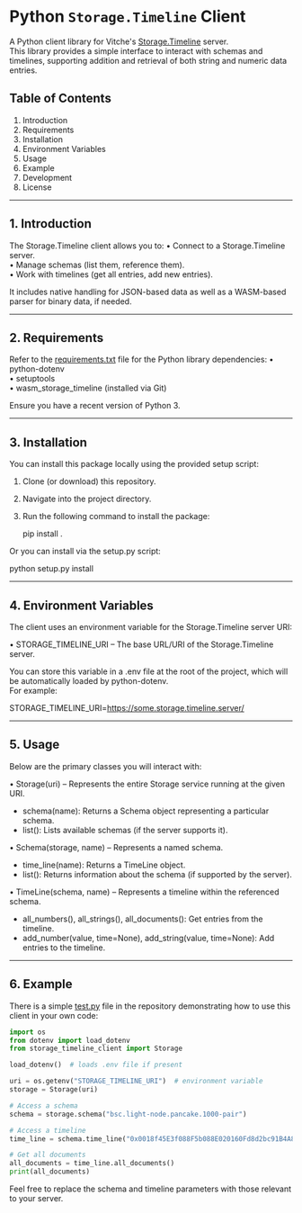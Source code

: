 # Python `Storage.Timeline` Client

A Python client library for Vitche's [Storage.Timeline](https://github.com/vitche/wasm_storage_timeline) server.  
This library provides a simple interface to interact with schemas and timelines, supporting addition and retrieval of both string and numeric data entries.

## Table of Contents
1. Introduction
2. Requirements
3. Installation
4. Environment Variables
5. Usage
6. Example
7. Development
8. License

---

## 1. Introduction

The Storage.Timeline client allows you to:
• Connect to a Storage.Timeline server.  
• Manage schemas (list them, reference them).  
• Work with timelines (get all entries, add new entries).  

It includes native handling for JSON-based data as well as a WASM-based parser for binary data, if needed.

---

## 2. Requirements

Refer to the [requirements.txt](./requirements.txt) file for the Python library dependencies:
• python-dotenv  
• setuptools  
• wasm_storage_timeline (installed via Git)  

Ensure you have a recent version of Python 3.

---

## 3. Installation

You can install this package locally using the provided setup script:

1. Clone (or download) this repository.  
2. Navigate into the project directory.  
3. Run the following command to install the package:

   pip install .

Or you can install via the setup.py script:

   python setup.py install

---

## 4. Environment Variables

The client uses an environment variable for the Storage.Timeline server URI:

• STORAGE_TIMELINE_URI – The base URL/URI of the Storage.Timeline server.  

You can store this variable in a .env file at the root of the project, which will be automatically loaded by python-dotenv.  
For example:

STORAGE_TIMELINE_URI=https://some.storage.timeline.server/

---

## 5. Usage

Below are the primary classes you will interact with:

• Storage(uri) – Represents the entire Storage service running at the given URI.  
  - schema(name): Returns a Schema object representing a particular schema.  
  - list(): Lists available schemas (if the server supports it).  

• Schema(storage, name) – Represents a named schema.  
  - time_line(name): Returns a TimeLine object.  
  - list(): Returns information about the schema (if supported by the server).  

• TimeLine(schema, name) – Represents a timeline within the referenced schema.  
  - all_numbers(), all_strings(), all_documents(): Get entries from the timeline.  
  - add_number(value, time=None), add_string(value, time=None): Add entries to the timeline.  

---

## 6. Example

There is a simple [test.py](./test.py) file in the repository demonstrating how to use this client in your own code:

```python
import os
from dotenv import load_dotenv
from storage_timeline_client import Storage

load_dotenv()  # loads .env file if present

uri = os.getenv("STORAGE_TIMELINE_URI")  # environment variable
storage = Storage(uri)

# Access a schema
schema = storage.schema("bsc.light-node.pancake.1000-pair")

# Access a timeline
time_line = schema.time_line("0x0018f45E3f088F5b088E020160Fd8d2bc91B4A8d")

# Get all documents
all_documents = time_line.all_documents()
print(all_documents)
```

Feel free to replace the schema and timeline parameters with those relevant to your server.

